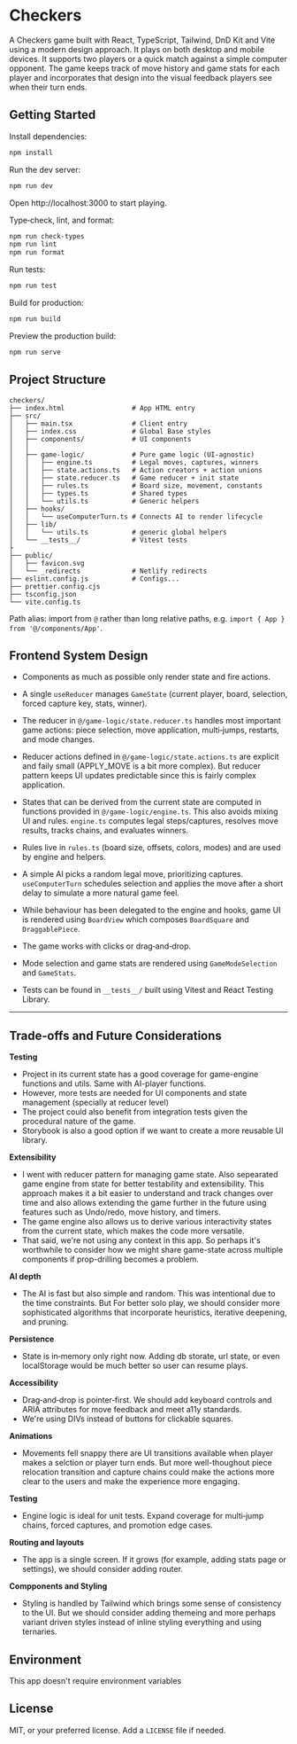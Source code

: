 # Checkers

A Checkers game built with React, TypeScript, Tailwind, DnD Kit and Vite using a modern design
approach. It plays on both desktop and mobile devices. It supports two players or a quick match
against a simple computer opponent. The game keeps track of move history and game stats for each
player and incorporates that design into the visual feedback players see when their turn ends.

## Getting Started

Install dependencies:

```bash
npm install
```

Run the dev server:

```bash
npm run dev
```

Open http://localhost:3000 to start playing.

Type‑check, lint, and format:

```bash
npm run check-types
npm run lint
npm run format
```

Run tests:

```bash
npm run test
```

Build for production:

```bash
npm run build
```

Preview the production build:

```bash
npm run serve
```

## Project Structure

```
checkers/
├── index.html                 # App HTML entry
├── src/
│   ├── main.tsx               # Client entry
│   ├── index.css              # Global Base styles
│   ├── components/            # UI components
│   │
│   ├── game-logic/            # Pure game logic (UI‑agnostic)
│   │   ├── engine.ts          # Legal moves, captures, winners
│   │   ├── state.actions.ts   # Action creators + action unions
│   │   ├── state.reducer.ts   # Game reducer + init state
│   │   ├── rules.ts           # Board size, movement, constants
│   │   ├── types.ts           # Shared types
│   │   └── utils.ts           # Generic helpers
│   ├── hooks/
│   │   └── useComputerTurn.ts # Connects AI to render lifecycle
│   ├── lib/
│   │   └── utils.ts           # generic global helpers
│   └── __tests__/             # Vitest tests
├
├── public/
│   ├── favicon.svg
│   └── _redirects             # Netlify redirects
├── eslint.config.js           # Configs...
├── prettier.config.cjs
├── tsconfig.json
└── vite.config.ts
```

Path alias: import from `@` rather than long relative paths, e.g.
`import { App } from '@/components/App'`.

## Frontend System Design

- Components as much as possible only render state and fire actions.
- A single `useReducer` manages `GameState` (current player, board, selection, forced capture key,
  stats, winner).

- The reducer in `@/game-logic/state.reducer.ts` handles most important game actions: piece
  selection, move application, multi‑jumps, restarts, and mode changes.

- Reducer actions defined in `@/game-logic/state.actions.ts` are explicit and faily small
  (APPLY_MOVE is a bit more complex). But reducer pattern keeps UI updates predictable since this is
  fairly complex application.

- States that can be derived from the current state are computed in functions provided in
  `@/game-logic/engine.ts`. This also avoids mixing UI and rules. `engine.ts` computes legal
  steps/captures, resolves move results, tracks chains, and evaluates winners.

- Rules live in `rules.ts` (board size, offsets, colors, modes) and are used by engine and helpers.

- A simple AI picks a random legal move, prioritizing captures. `useComputerTurn` schedules
  selection and applies the move after a short delay to simulate a more natural game feel.

- While behaviour has been delegated to the engine and hooks, game UI is rendered using `BoardView`
  which composes `BoardSquare` and `DraggablePiece`.

- The game works with clicks or drag‑and‑drop.

- Mode selection and game stats are rendered using `GameModeSelection` and `GameStats`.

- Tests can be found in `__tests__/` built using Vitest and React Testing Library.

---

## Trade‑offs and Future Considerations

**Testing**

- Project in its current state has a good coverage for game-engine functions and utils. Same with
  AI-player functions.
- However, more tests are needed for UI components and state management (specially at reducer level)
- The project could also benefit from integration tests given the procedural nature of the game.
- Storybook is also a good option if we want to create a more reusable UI library.

**Extensibility**

- I went with reducer pattern for managing game state. Also sepearated game engine from state for
  better testability and extensibility. This approach makes it a bit easier to understand and track
  changes over time and also allows extending the game further in the future using features such as
  Undo/redo, move history, and timers.
- The game engine also allows us to derive various interactivity states from the current state,
  which makes the code more versatile.
- That said, we're not using any context in this app. So perhaps it's worthwhile to consider how we
  might share game-state across multiple components if prop-drilling becomes a problem.

**AI depth**

- The AI is fast but also simple and random. This was intentional due to the time constraints. But
  For better solo play, we should consider more sophisticated algorithms that incorporate
  heuristics, iterative deepening, and pruning.

**Persistence**

- State is in‑memory only right now. Adding db storate, url state, or even localStorage would be
  much better so user can resume plays.

**Accessibility**

- Drag‑and‑drop is pointer‑first. We should add keyboard controls and ARIA attributes for move
  feedback and meet a11y standards.
- We're using DIVs instead of buttons for clickable squares.

**Animations**

- Movements fell snappy there are UI transitions available when player makes a selction or player
  turn ends. But more well-thoughout piece relocation transition and capture chains could make the
  actions more clear to the users and make the experience more engaging.

**Testing**

- Engine logic is ideal for unit tests. Expand coverage for multi‑jump chains, forced captures, and
  promotion edge cases.

**Routing and layouts**

- The app is a single screen. If it grows (for example, adding stats page or settings), we should
  consider adding router.

**Compponents and Styling**

- Styling is handled by Tailwind which brings some sense of consistency to the UI. But we should
  consider adding themeing and more perhaps variant driven styles instead of inline styling
  everything and using ternaries.

## Environment

This app doesn't require environment variables

## License

MIT, or your preferred license. Add a `LICENSE` file if needed.
